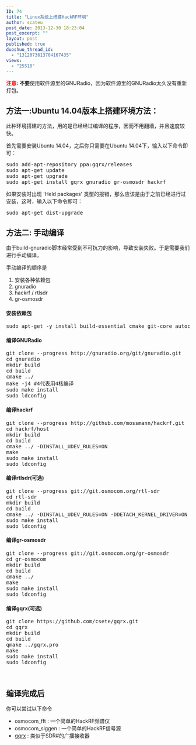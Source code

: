 ```yaml
---
ID: 74
title: "Linux系统上搭建HackRF环境"
author: scateu
post_date: 2013-12-30 18:23:04
post_excerpt: ""
layout: post
published: true
duoshuo_thread_id:
  - "1312073613704167435"
views:
  - "25518"
---
```

<strong><span style="color: #ff0000;">注意</span>:</strong> <strong>不要</strong>使用软件源里的GNURadio，因为软件源里的GNURadio太久没有重新打包。
<h2>方法一:Ubuntu 14.04版本上搭建环境方法：</h2>
<!--more-->

此种环境搭建的方法，用的是已经经过编译的程序，因而不用翻墙，并且速度较快。

首先需要安装Ubuntu 14.04，之后你只需要在Ubuntu 14.04下，输入以下命令即可：
<pre class="lang:default decode:true">sudo add-apt-repository ppa:gqrx/releases
sudo apt-get update
sudo apt-get upgrade
sudo apt-get install gqrx gnuradio gr-osmosdr hackrf</pre>
如果安装时出现 'Held packages' 类型的报错，那么应该是由于之前已经进行过安装，这时，输入以下命令即可：
<pre class="lang:default decode:true">sudo apt-get dist-upgrade</pre>
<h2>方法二: 手动编译</h2>
由于build-gnuradio脚本经常受到不可抗力的影响，导致安装失败。于是需要我们进行手动编译。

手动编译的顺序是
<ol>
	<li>安装各种依赖包</li>
	<li>gnuradio</li>
	<li>hackrf / rtlsdr</li>
	<li>gr-osmosdr</li>
</ol>
<h4>安装依赖包</h4>
<div>
<pre class="wrap:true lang:default decode:true ">sudo apt-get -y install build-essential cmake git-core autoconf automake  libtool g++ python-dev swig pkg-config libfftw3-dev libboost1.53-all-dev libcppunit-dev libgsl0-dev libusb-dev sdcc libsdl1.2-dev python-wxgtk2.8 python-numpy python-cheetah python-lxml doxygen python-qt4 python-qwt5-qt4 libxi-dev libqt4-opengl-dev libqwt5-qt4-dev libfontconfig1-dev libxrender-dev libusb-1.0</pre>
<h4>编译GNURadio</h4>
<pre class="lang:default decode:true">git clone --progress http://gnuradio.org/git/gnuradio.git
cd gnuradio
mkdir build
cd build
cmake ../
make -j4 #4代表用4核编译
sudo make install
sudo ldconfig</pre>
<h4>编译hackrf</h4>
<pre class="lang:default decode:true">git clone --progress http://github.com/mossmann/hackrf.git
cd hackrf/host
mkdir build
cd build
cmake ../ -DINSTALL_UDEV_RULES=ON
make
sudo make install
sudo ldconfig</pre>
<h4>编译rtlsdr(可选)</h4>
<pre class="lang:default decode:true ">git clone --progress git://git.osmocom.org/rtl-sdr 
cd rtl-sdr
mkdir build
cd build
cmake ../ -DINSTALL_UDEV_RULES=ON -DDETACH_KERNEL_DRIVER=ON
sudo make install
sudo ldconfig</pre>
<h4>编译gr-osmosdr</h4>
<pre class="lang:default decode:true">git clone --progress git://git.osmocom.org/gr-osmosdr
cd gr-osmocom
mkdir build
cd build
cmake ../
make 
sudo make install
sudo ldconfig</pre>
<h4>编译gqrx(可选)</h4>
<pre class="lang:default decode:true ">git clone https://github.com/csete/gqrx.git
cd gqrx
mkdir build
cd build
qmake ../gqrx.pro
make
sudo make install
sudo ldconfig</pre>
&nbsp;

</div>
<h2>编译完成后</h2>
你可以尝试以下命令
<ul>
	<li>osmocom_fft : 一个简单的HackRF频谱仪</li>
	<li>osmocom_siggen : 一个简单的HackRF信号源</li>
	<li><a href="http://gqrx.dk/">gqrx</a> : 类似于SDR#的广播接收器</li>
</ul>
&nbsp;
